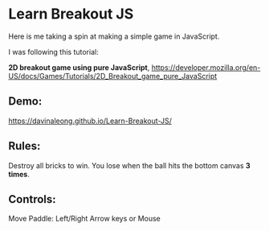 # Learn Breakout JS
Here is me taking a spin at making a simple game in JavaScript.

I was following this tutorial:

**2D breakout game using pure JavaScript**, https://developer.mozilla.org/en-US/docs/Games/Tutorials/2D_Breakout_game_pure_JavaScript

## Demo:
https://davinaleong.github.io/Learn-Breakout-JS/

## Rules:
Destroy all bricks to win.
You lose when the ball hits the bottom canvas **3 times**.

## Controls:
Move Paddle: Left/Right Arrow keys or Mouse

